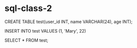 # sql-class-2 

CREATE TABLE test(user_id INT, name VARCHAR(24), age INT);

INSERT INTO test VALUES (1, 'Mary', 22)

SELECT * FROM test;
